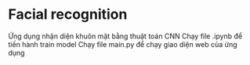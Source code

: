 # Facial recognition
 Ứng dụng nhận diện khuôn mặt bằng thuật toán CNN
 Chạy file .ipynb để tiến hành train model 
 Chạy file main.py để chạy giao diện web của ứng dụng

